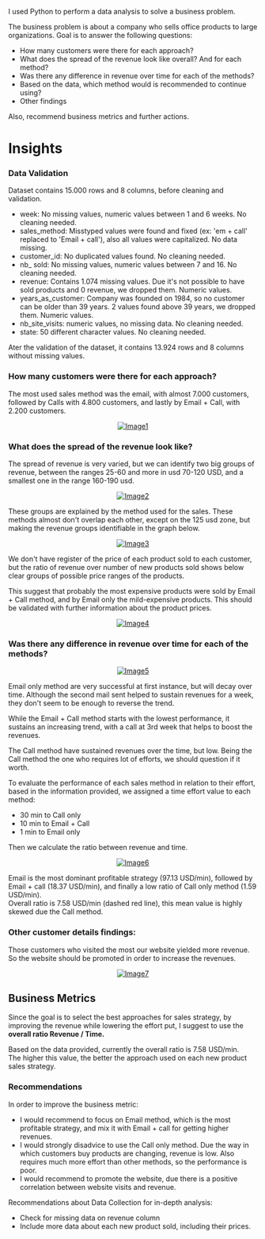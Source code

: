 I used Python to perform a data analysis to solve a business problem.

The business problem is about a company who sells office products to large organizations.
Goal is to answer the following questions:
- How many customers were there for each approach?
- What does the spread of the revenue look like overall? And for each method?
- Was there any difference in revenue over time for each of the methods?
- Based on the data, which method would is recommended to continue using?
- Other findings

Also, recommend business metrics and further actions.

# Insights

### Data Validation

Dataset contains 15.000 rows and 8 columns, before cleaning and validation.

- week: No missing values, numeric values between 1 and 6 weeks. No cleaning needed.
- sales_method: Misstyped values were found and fixed (ex: 'em + call' replaced to 'Email + call'), also  all values were capitalized. No data missing.
- customer_id: No duplicated values found. No cleaning needed.
- nb_ sold: No missing values, numeric values between 7 and 16. No cleaning needed. 
- revenue: Contains 1.074 missing values. Due it's not possible to have sold products and 0 revenue, we dropped them. Numeric values.
- years_as_customer: Company was founded on 1984, so no customer can be older than 39 years. 2 values found above 39 years, we dropped them. Numeric values.
- nb_site_visits: numeric values, no missing data. No cleaning needed.
- state: 50 different character values. No cleaning needed.

Ater the validation of the dataset, it contains 13.924 rows and 8 columns without missing values.

### How many customers were there for each approach?
The most used sales method was the email, with almost 7.000 customers, followed by Calls with 4.800 customers, and lastly by Email + Call, with 2.200 customers.
<p align="center">
<a href="https://imgbb.com/"><img src="https://i.ibb.co/zQfdtDm/Image1.png" alt="Image1" border="0"></a>
</p>

### What does the spread of the revenue look like?
The spread of revenue is very varied, but we can identify two big groups of revenue, between the ranges 25-60 and more in usd 70-120 USD, and a smallest one in the range 160-190 usd.
<p align="center">
<a href="https://imgbb.com/"><img src="https://i.ibb.co/4pWtk9v/Image2.png" alt="Image2" border="0"></a>
</p>

These groups are explained by the method used for the sales. These methods almost don't overlap each other, except on the 125 usd zone, but making the revenue groups identifiable in the graph below.
<p align="center">
<a href="https://imgbb.com/"><img src="https://i.ibb.co/b2PSs8c/Image3.png" alt="Image3" border="0"></a>
</p>

We don't have register of the price of each product sold to each customer, but the ratio of revenue over number of new products sold shows below clear groups of possible price ranges of the products.

This suggest that probably the most expensive products were sold by Email + Call method, and by Email only the mild-expensive products. This should be validated with further information about the product prices.
<p align="center">
<a href="https://imgbb.com/"><img src="https://i.ibb.co/nmCYW0R/Image4.png" alt="Image4" border="0"></a>
</p>

### Was there any difference in revenue over time for each of the methods?
<p align="center">
<a href="https://imgbb.com/"><img src="https://i.ibb.co/1fFYW3y/Image5.png" alt="Image5" border="0"></a>
</p>

Email only method are very successful at first instance, but will decay over time. Although the second mail sent helped to sustain revenues for a week, they don't seem to be enough to reverse the trend.

While the Email + Call method starts with the lowest performance, it sustains an increasing trend, with a call at 3rd week that helps to boost the revenues.

The Call method have sustained revenues over the time, but low. Being the Call method the one who requires lot of efforts, we should question if it worth.

To evaluate the performance of each sales method in relation to their effort, based in the information provided, we assigned a time effort value to each method:
-  30 min to Call only
-  10 min to Email + Call
-  1 min to Email only

Then we calculate the ratio between revenue and time.
<p align="center">
<a href="https://imgbb.com/"><img src="https://i.ibb.co/myWZGQ2/Image6.png" alt="Image6" border="0"></a>
</p>

Email is the most dominant profitable strategy (97.13 USD/min), followed by Email + call (18.37 USD/min), and finally a low ratio of Call only method (1.59 USD/min).  
Overall ratio is 7.58 USD/min (dashed red line), this mean value is highly skewed due the Call method.

### Other customer details findings:

Those customers who visited the most our website yielded more revenue. So the website should be promoted in order to increase the revenues.
<p align="center">
<a href="https://imgbb.com/"><img src="https://i.ibb.co/hcrTRmd/Image7.png" alt="Image7" border="0"></a>
</p>

## Business Metrics

Since the goal is to select the best approaches for sales strategy, by improving the revenue while lowering the effort put, I suggest to use the **overall ratio Revenue / Time.**

Based on the data provided, currently the overall ratio is 7.58 USD/min.  
The higher this value, the better the approach used on each new product sales strategy.

### Recommendations

In order to improve the business metric:
- I would recommend to focus on Email method, which is the most profitable strategy, and mix it with Email + call for getting 		higher revenues.
- I would strongly disadvice to use the Call only method. Due the way in which customers buy products are changing, revenue is 		low. Also requires much more effort than other methods, so the performance is poor.
- I would recommend to promote the website, due there is a positive correlation between website visits and revenue.

Recommendations about Data Collection for in-depth analysis:
   * Check for missing data on revenue column
   * Include more data about each new product sold, including their prices.
